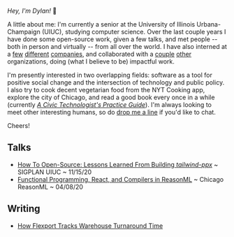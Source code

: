 _Hey, I'm Dylan!_ 👋

A little about me: I'm currently a senior at the University of Illinois
Urbana-Champaign (UIUC), studying computer science. Over the last couple years I have done some open-source
work, given a few talks, and met people -- both
in person and virtually -- from all over the world. I have also interned at
a [few](https://flexport.com) [different](https://draftbit.com)
[companies](https://relativity.com), and collaborated with a [couple](https://pritzker.uchicago.edu/) [other](https://www.artic.edu/) organizations, doing (what I believe to be) impactful work.

I'm presently interested in two overlapping fields: software as a tool for
positive social change and the intersection of technology and public policy.
I also try to cook decent vegetarian food from the NYT Cooking app, explore the
city of Chicago, and read a good book every once in a while (currently [_A Civic
Technologist's Practice Guide_](https://www.indiebound.org/book/9781735286501)).
I'm always looking to meet other interesting humans, so do [drop me a line](mailto:dylanirlbeck@gmail.com) if
you'd like to chat.

Cheers!

## Talks

- [How To Open-Source: Lessons Learned From Building _tailwind-ppx_](https://youtu.be/SntggdbJ_Is) ~ SIGPLAN UIUC ~ 11/15/20
- [Functional Programming, React, and Compilers in ReasonML](https://youtu.be/D_ybZoJKQSE) ~ Chicago ReasonML ~ 04/08/20

## Writing

- [How Flexport Tracks Warehouse Turnaround Time](https://flexport.engineering/how-flexport-tracks-warehouse-turnaround-time-3f744363c6d3)

